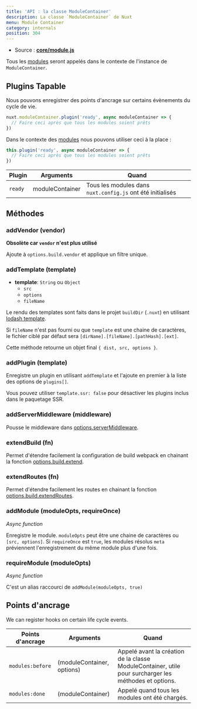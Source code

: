 ```yaml
---
title: 'API : la classe ModuleContainer'
description: La classe `ModuleContainer` de Nuxt
menu: Module Container
category: internals
position: 304
---
```


- Source : **[core/module.js](https://github.com/nuxt/nuxt.js/blob/dev/packages/core/src/module.js)**

Tous les [modules](/guide/modules) seront appelés dans le contexte de l'instance de `ModuleContainer`.

## Plugins Tapable

Nous pouvons enregistrer des points d'ancrage sur certains évènements du cycle de vie.

```js
nuxt.moduleContainer.plugin('ready', async moduleContainer => {
  // Faire ceci après que tous les modules soient prêts
})
```

Dans le contexte des [modules](/guide/modules) nous pouvons utiliser ceci à la place :

```js
this.plugin('ready', async moduleContainer => {
  // Faire ceci après que tous les modules soient prêts
})
```

| Plugin  | Arguments       | Quand                                                      |
| ------- | --------------- | ---------------------------------------------------------- |
| `ready` | moduleContainer | Tous les modules dans `nuxt.config.js` ont été initialisés |

## Méthodes

### addVendor (vendor)

**Obsolète car `vendor` n'est plus utilisé**

Ajoute à `options.build.vendor` et applique un filtre unique.

### addTemplate (template)

- **template**: `String` ou `Object`
  - `src`
  - `options`
  - `fileName`

Le rendu des templates sont faits dans le projet `buildDir` (`.nuxt`) en utilisant [lodash template](https://lodash.com/docs/4.17.4#template).

Si `fileName` n'est pas fourni ou que `template` est une chaine de caractères, le fichier ciblé par défaut sera `[dirName].[fileName].[pathHash].[ext]`.

Cette méthode retourne un objet final `{ dist, src, options }`.

### addPlugin (template)

Enregistre un plugin en utilisant `addTemplate` et l'ajoute en premier à la liste des options de `plugins[]`.

Vous pouvez utiliser `template.ssr: false` pour désactiver les plugins inclus dans le paquetage SSR.

### addServerMiddleware (middleware)

Pousse le middleware dans [options.serverMiddleware](/api/configuration-servermiddleware).

### extendBuild (fn)

Permet d'étendre facilement la configuration de build webpack en chainant la fonction [options.build.extend](/api/configuration-build#extend).

### extendRoutes (fn)

Permet d'étendre facilement les routes en chainant la fonction [options.build.extendRoutes](/api/configuration-router#extendroutes).

### addModule (moduleOpts, requireOnce)

_Async function_

Enregistre le module. `moduleOpts` peut être une chaine de caractères ou `[src, options]`. Si `requireOnce` est `true`, les modules résolus `meta` préviennent l'enregistrement du même module plus d'une fois.

### requireModule (moduleOpts)

_Async function_

C'est un alias raccourci de `addModule(moduleOpts, true)`

## Points d'ancrage

We can register hooks on certain life cycle events.

| Points d'ancrage | Arguments                  | Quand                                                                                                 |
| ---------------- | -------------------------- | ----------------------------------------------------------------------------------------------------- |
| `modules:before` | (moduleContainer, options) | Appelé avant la création de la classe ModuleContainer, utile pour surcharger les méthodes et options. |
| `modules:done`   | (moduleContainer)          | Appelé quand tous les modules ont été chargés.                                                        |
